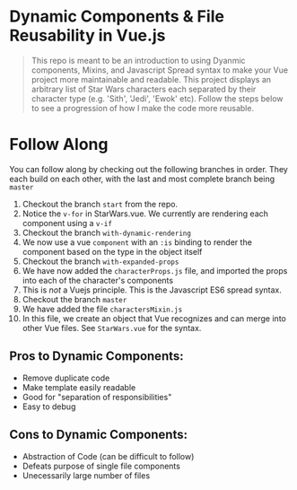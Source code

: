 # Dynamic Components & File Reusability in Vue.js

> This repo is meant to be an introduction to using Dyanmic components, Mixins, and Javascript Spread syntax to make your Vue project
> more maintainable and readable. This project displays an arbitrary list of Star Wars characters each separated by their character
> type (e.g. 'Sith', 'Jedi', 'Ewok' etc). Follow the steps below to see a progression of how I make the code more reusable.

# Follow Along

You can follow along by checking out the following branches in order. They each build on each other, with the last and most complete
branch being `master`

1. Checkout the branch `start` from the repo.
  1. Notice the `v-for` in StarWars.vue. We currently are rendering each component using a `v-if`
2. Checkout the branch `with-dynamic-rendering`
  1. We now use a vue `component` with an `:is` binding to render the component based on the type in the object itself
3. Checkout the branch `with-expanded-props`
  1. We have now added the `characterProps.js` file, and imported the props into each of the character's components
  2. This is *not* a Vuejs principle. This is the Javascript ES6 spread syntax. 
4. Checkout the branch `master`
  1. We have added the file `charactersMixin.js`
  2. In this file, we create an object that Vue recognizes and can merge into other Vue files. See `StarWars.vue` for the syntax.

## Pros to Dynamic Components:

- Remove duplicate code
- Make template easily readable
- Good for "separation of responsibilities"
- Easy to debug

## Cons to Dynamic Components:
- Abstraction of Code (can be difficult to follow)
- Defeats purpose of single file components
- Unecessarily large number of files
